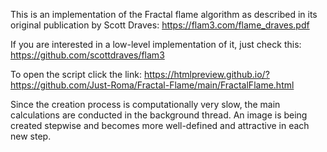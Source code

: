 This is an implementation of the Fractal flame algorithm as described in its original publication by Scott Draves:
https://flam3.com/flame_draves.pdf

If you are interested in a low-level implementation of it, just check this:
https://github.com/scottdraves/flam3

To open the script click the link:
https://htmlpreview.github.io/?https://github.com/Just-Roma/Fractal-Flame/main/FractalFlame.html

Since the creation process is computationally very slow, the main calculations are conducted in the background thread. An image is being created stepwise and becomes more well-defined and attractive in each new step.
